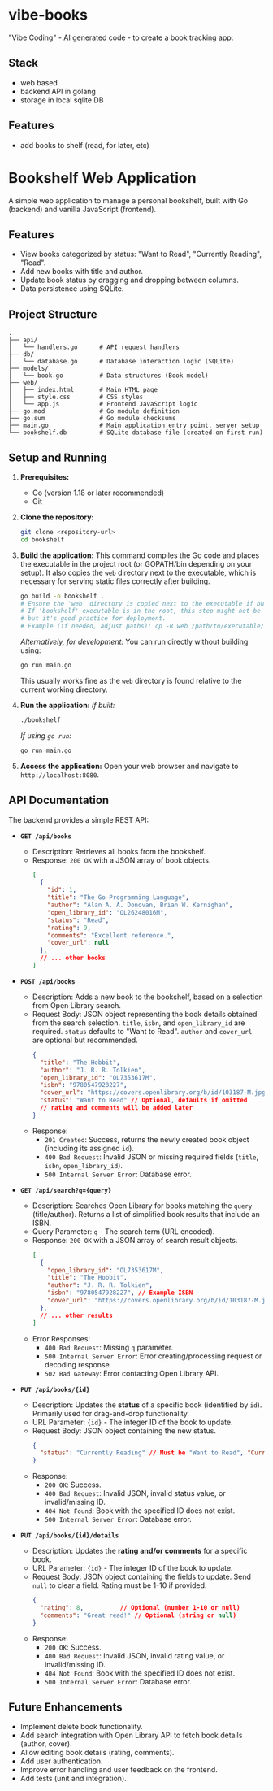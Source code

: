 # vibe-books

"Vibe Coding" - AI generated code - to create a book tracking app:

## Stack

- web based
- backend API in golang
- storage in local sqlite DB

## Features

- add books to shelf (read, for later, etc)
# Bookshelf Web Application

A simple web application to manage a personal bookshelf, built with Go (backend) and vanilla JavaScript (frontend).

## Features

*   View books categorized by status: "Want to Read", "Currently Reading", "Read".
*   Add new books with title and author.
*   Update book status by dragging and dropping between columns.
*   Data persistence using SQLite.

## Project Structure

```
.
├── api/
│   └── handlers.go      # API request handlers
├── db/
│   └── database.go      # Database interaction logic (SQLite)
├── models/
│   └── book.go          # Data structures (Book model)
├── web/
│   ├── index.html       # Main HTML page
│   ├── style.css        # CSS styles
│   └── app.js           # Frontend JavaScript logic
├── go.mod               # Go module definition
├── go.sum               # Go module checksums
├── main.go              # Main application entry point, server setup
└── bookshelf.db         # SQLite database file (created on first run)
```

## Setup and Running

1.  **Prerequisites:**
    *   Go (version 1.18 or later recommended)
    *   Git

2.  **Clone the repository:**
    ```bash
    git clone <repository-url>
    cd bookshelf
    ```

3.  **Build the application:**
    This command compiles the Go code and places the executable in the project root (or GOPATH/bin depending on your setup). It also copies the `web` directory next to the executable, which is necessary for serving static files correctly after building.
    ```bash
    go build -o bookshelf .
    # Ensure the 'web' directory is copied next to the executable if building outside the source dir
    # If 'bookshelf' executable is in the root, this step might not be needed,
    # but it's good practice for deployment.
    # Example (if needed, adjust paths): cp -R web /path/to/executable/
    ```
    *Alternatively, for development:* You can run directly without building using:
    ```bash
    go run main.go
    ```
    This usually works fine as the `web` directory is found relative to the current working directory.

4.  **Run the application:**
    *If built:*
    ```bash
    ./bookshelf
    ```
    *If using `go run`:*
    ```bash
    go run main.go
    ```

5.  **Access the application:**
    Open your web browser and navigate to `http://localhost:8080`.

## API Documentation

The backend provides a simple REST API:

*   **`GET /api/books`**
    *   Description: Retrieves all books from the bookshelf.
    *   Response: `200 OK` with a JSON array of book objects.
        ```json
        [
          {
            "id": 1,
            "title": "The Go Programming Language",
            "author": "Alan A. A. Donovan, Brian W. Kernighan",
            "open_library_id": "OL26248016M",
            "status": "Read",
            "rating": 9,
            "comments": "Excellent reference.",
            "cover_url": null
          },
          // ... other books
        ]
        ```

*   **`POST /api/books`**
    *   Description: Adds a new book to the bookshelf, based on a selection from Open Library search.
    *   Request Body: JSON object representing the book details obtained from the search selection. `title`, `isbn`, and `open_library_id` are required. `status` defaults to "Want to Read". `author` and `cover_url` are optional but recommended.
        ```json
        {
          "title": "The Hobbit",
          "author": "J. R. R. Tolkien",
          "open_library_id": "OL7353617M",
          "isbn": "9780547928227",
          "cover_url": "https://covers.openlibrary.org/b/id/103187-M.jpg", // Optional
          "status": "Want to Read" // Optional, defaults if omitted
          // rating and comments will be added later
        }
        ```
    *   Response:
        *   `201 Created`: Success, returns the newly created book object (including its assigned `id`).
        *   `400 Bad Request`: Invalid JSON or missing required fields (`title`, `isbn`, `open_library_id`).
        *   `500 Internal Server Error`: Database error.

*   **`GET /api/search?q={query}`**
    *   Description: Searches Open Library for books matching the `query` (title/author). Returns a list of simplified book results that include an ISBN.
    *   Query Parameter: `q` - The search term (URL encoded).
    *   Response: `200 OK` with a JSON array of search result objects.
        ```json
        [
          {
            "open_library_id": "OL7353617M",
            "title": "The Hobbit",
            "author": "J. R. R. Tolkien",
            "isbn": "9780547928227", // Example ISBN
            "cover_url": "https://covers.openlibrary.org/b/id/103187-M.jpg" // Example cover URL
          },
          // ... other results
        ]
        ```
    *   Error Responses:
        *   `400 Bad Request`: Missing `q` parameter.
        *   `500 Internal Server Error`: Error creating/processing request or decoding response.
        *   `502 Bad Gateway`: Error contacting Open Library API.

*   **`PUT /api/books/{id}`**
    *   Description: Updates the **status** of a specific book (identified by `id`). Primarily used for drag-and-drop functionality.
    *   URL Parameter: `{id}` - The integer ID of the book to update.
    *   Request Body: JSON object containing the new status.
        ```json
        {
          "status": "Currently Reading" // Must be "Want to Read", "Currently Reading", or "Read"
        }
        ```
    *   Response:
        *   `200 OK`: Success.
        *   `400 Bad Request`: Invalid JSON, invalid status value, or invalid/missing ID.
        *   `404 Not Found`: Book with the specified ID does not exist.
        *   `500 Internal Server Error`: Database error.

*   **`PUT /api/books/{id}/details`**
    *   Description: Updates the **rating and/or comments** for a specific book.
    *   URL Parameter: `{id}` - The integer ID of the book to update.
    *   Request Body: JSON object containing the fields to update. Send `null` to clear a field. Rating must be 1-10 if provided.
        ```json
        {
          "rating": 8,          // Optional (number 1-10 or null)
          "comments": "Great read!" // Optional (string or null)
        }
        ```
    *   Response:
        *   `200 OK`: Success.
        *   `400 Bad Request`: Invalid JSON, invalid rating value, or invalid/missing ID.
        *   `404 Not Found`: Book with the specified ID does not exist.
        *   `500 Internal Server Error`: Database error.


## Future Enhancements

*   Implement delete book functionality.
*   Add search integration with Open Library API to fetch book details (author, cover).
*   Allow editing book details (rating, comments).
*   Add user authentication.
*   Improve error handling and user feedback on the frontend.
*   Add tests (unit and integration).
